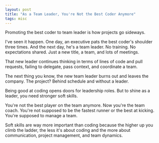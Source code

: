 ```yaml
---
layout: post
title: "As a Team Leader, You're Not the Best Coder Anymore"
tags: misc
---
```


Promoting the best coder to team leader is how projects go sideways.

I've seen it happen. One day, an executive pats the best coder's shoulder three times. And the next day, he's a team leader. No training. No expectations shared. Just a new title, a team, and lots of meetings.

That new leader continues thinking in terms of lines of code and pull requests, failing to delegate, pass context, and coordinate a team.

The next thing you know, the new team leader burns out and leaves the company. The project? Behind schedule and without a leader.

Being good at coding opens doors for leadership roles. But to shine as a leader, you need stronger soft skills.

You're not the best player on the team anymore. Now you're the team coach. You're not supposed to be the fastest runner or the best at kicking. You're supposed to manage a team.

Soft skills are way more important than coding because the higher up you climb the ladder, the less it's about coding and the more about communication, project management, and team dynamics.
